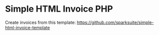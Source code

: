 # Simple HTML Invoice PHP
Create invoices from this template: https://github.com/sparksuite/simple-html-invoice-template
